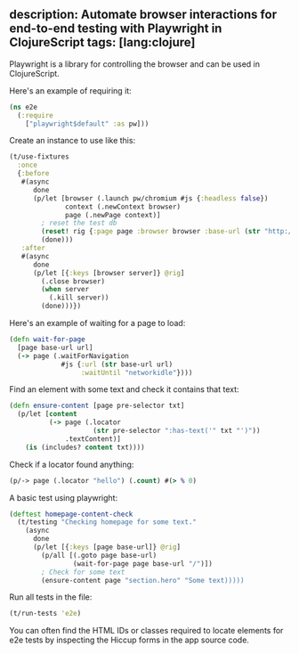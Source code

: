 description: Automate browser interactions for end-to-end testing with Playwright in ClojureScript
tags: [lang:clojure]
---

Playwright is a library for controlling the browser and can be used in ClojureScript.

Here's an example of requiring it:

```clojure
(ns e2e
  (:require
    ["playwright$default" :as pw]))
```

Create an instance to use like this:

```clojure
(t/use-fixtures
  :once
  {:before
   #(async
      done
      (p/let [browser (.launch pw/chromium #js {:headless false})
              context (.newContext browser)
              page (.newPage context)]
        ; reset the test db
        (reset! rig {:page page :browser browser :base-url (str "http://localhost:8000")})
        (done)))
   :after
   #(async
      done
      (p/let [{:keys [browser server]} @rig]
        (.close browser)
        (when server
          (.kill server))
        (done)))})
```

Here's an example of waiting for a page to load:

```clojure
(defn wait-for-page
  [page base-url url]
  (-> page (.waitForNavigation
             #js {:url (str base-url url)
                  :waitUntil "networkidle"})))
```

Find an element with some text and check it contains that text:

```clojure
(defn ensure-content [page pre-selector txt]
  (p/let [content
          (-> page (.locator
                     (str pre-selector ":has-text('" txt "')"))
              .textContent)]
    (is (includes? content txt))))
```

Check if a locator found anything:

```clojure
(p/-> page (.locator "hello") (.count) #(> % 0)
```

A basic test using playwright:

```clojure
(deftest homepage-content-check
  (t/testing "Checking homepage for some text."
    (async
      done
      (p/let [{:keys [page base-url]} @rig]
        (p/all [(.goto page base-url)
                (wait-for-page page base-url "/")])
        ; Check for some text
        (ensure-content page "section.hero" "Some text)))))
```

Run all tests in the file:

```clojure
(t/run-tests 'e2e)
```

You can often find the HTML IDs or classes required to locate elements for e2e tests by inspecting the Hiccup forms in the app source code.
